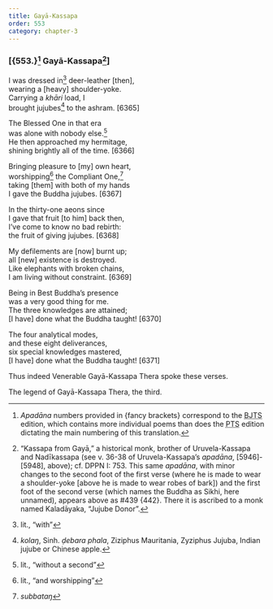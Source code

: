 ```yaml
---
title: Gayā-Kassapa
order: 553
category: chapter-3
---
```


### \[{553.}[^1] Gayā-Kassapa[^2]\]

I was dressed in[^3] deer-leather \[then\],  
wearing a \[heavy\] shoulder-yoke.  
Carrying a *khāri* load, I  
brought jujubes[^4] to the ashram. \[6365\]

The Blessed One in that era  
was alone with nobody else.[^5]  
He then approached my hermitage,  
shining brightly all of the time. \[6366\]

Bringing pleasure to \[my\] own heart,  
worshipping[^6] the Compliant One,[^7]  
taking \[them\] with both of my hands  
I gave the Buddha jujubes. \[6367\]

In the thirty-one aeons since  
I gave that fruit \[to him\] back then,  
I’ve come to know no bad rebirth:  
the fruit of giving jujubes. \[6368\]

My defilements are \[now\] burnt up;  
all \[new\] existence is destroyed.  
Like elephants with broken chains,  
I am living without constraint. \[6369\]

Being in Best Buddha’s presence  
was a very good thing for me.  
The three knowledges are attained;  
\[I have\] done what the Buddha taught! \[6370\]

The four analytical modes,  
and these eight deliverances,  
six special knowledges mastered,  
\[I have\] done what the Buddha taught! \[6371\]

Thus indeed Venerable Gayā-Kassapa Thera spoke these verses.

The legend of Gayā-Kassapa Thera, the third.

[^1]: *Apadāna* numbers provided in {fancy brackets} correspond to the <abbr title="Buddha Jayanthi Tripitaka Series">BJTS</abbr> edition, which contains more individual poems than does the <abbr title="Pali Text Society">PTS</abbr> edition dictating the main numbering of this translation.

[^2]: “Kassapa from Gayā,” a historical monk, brother of Uruvela-Kassapa and Nadīkassapa (see v. 36-38 of Uruvela-Kassapa’s *apadāna*, \[5946\]-\[5948\], above); cf. DPPN I: 753. This same *apadāna*, with minor changes to the second foot of the first verse (where he is made to wear a shoulder-yoke \[above he is made to wear robes of bark\]) and the first foot of the second verse (which names the Buddha as Sikhi, here unnamed), appears above as \#439 {442}. There it is ascribed to a monk named Kaladāyaka, “Jujube Donor”.

[^3]: lit., “with”

[^4]: *kolaŋ*, Sinh. *ḍebara phala*, Ziziphus Mauritania, Zyziphus Jujuba, Indian jujube or Chinese apple.

[^5]: lit., “without a second”

[^6]: lit., “and worshipping”

[^7]: *subbataŋ*
